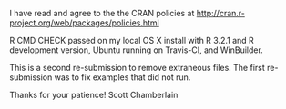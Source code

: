 I have read and agree to the the CRAN policies at 
http://cran.r-project.org/web/packages/policies.html

R CMD CHECK passed on my local OS X install with R 3.2.1 and
R development version, Ubuntu running on Travis-CI, and WinBuilder.

This is a second re-submission to remove extraneous files. The 
first re-submission was to fix examples that did not run. 

Thanks for your patience! Scott Chamberlain
